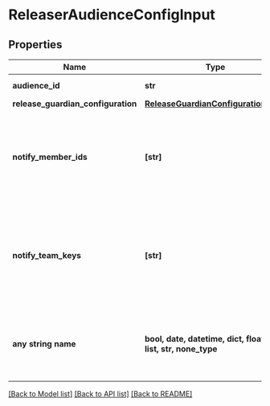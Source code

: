 # ReleaserAudienceConfigInput


## Properties
Name | Type | Description | Notes
------------ | ------------- | ------------- | -------------
**audience_id** | **str** | UUID of the audience. | [optional] 
**release_guardian_configuration** | [**ReleaseGuardianConfigurationInput**](ReleaseGuardianConfigurationInput.md) |  | [optional] 
**notify_member_ids** | **[str]** | An array of member IDs. These members are notified to review the approval request. | [optional] 
**notify_team_keys** | **[str]** | An array of team keys. The members of these teams are notified to review the approval request. | [optional] 
**any string name** | **bool, date, datetime, dict, float, int, list, str, none_type** | any string name can be used but the value must be the correct type | [optional]

[[Back to Model list]](../README.md#documentation-for-models) [[Back to API list]](../README.md#documentation-for-api-endpoints) [[Back to README]](../README.md)


